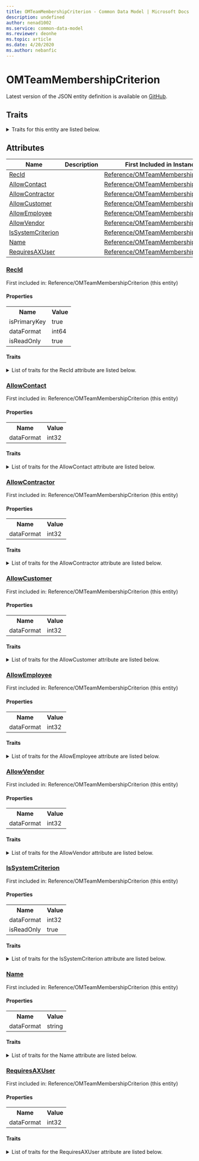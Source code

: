 ```yaml
---
title: OMTeamMembershipCriterion - Common Data Model | Microsoft Docs
description: undefined
author: nenad1002
ms.service: common-data-model
ms.reviewer: deonhe
ms.topic: article
ms.date: 4/20/2020
ms.author: nebanfic
---
```


# OMTeamMembershipCriterion

  
 Latest version of the JSON entity definition is available on <a href="https://github.com/Microsoft/CDM/tree/master/schemaDocuments/core/operationsCommon/Tables/Common/GAB/Reference/OMTeamMembershipCriterion.cdm.json" target="_blank">GitHub</a>.  

## Traits

<details>
<summary>Traits for this entity are listed below.  
</summary>

**is.identifiedBy**  
  names a specifc identity attribute to use with an entity  <table><tr><th>Parameter</th><th>Value</th><th>Data type</th><th>Explanation</th></tr><tr><td>attribute</td><td>[OMTeamMembershipCriterion/(resolvedAttributes)/RecId](#RecId)</td><td>attribute</td><td></td></tr></table>

**is.CDM.entityVersion**  
  <table><tr><th>Parameter</th><th>Value</th><th>Data type</th><th>Explanation</th></tr><tr><td>versionNumber</td><td>"1.0.0"</td><td>string</td><td>semantic version number of the entity</td></tr></table>

**is.application.releaseVersion**  
  <table><tr><th>Parameter</th><th>Value</th><th>Data type</th><th>Explanation</th></tr><tr><td>releaseVersion</td><td>"10.0.13.0"</td><td>string</td><td>semantic version number of the application introducing this entity</td></tr></table>

</details>

## Attributes

|Name|Description|First Included in Instance|
|---|---|---|
|[RecId](#RecId)||<a href="OMTeamMembershipCriterion.md" target="_blank">Reference/OMTeamMembershipCriterion</a>|
|[AllowContact](#AllowContact)||<a href="OMTeamMembershipCriterion.md" target="_blank">Reference/OMTeamMembershipCriterion</a>|
|[AllowContractor](#AllowContractor)||<a href="OMTeamMembershipCriterion.md" target="_blank">Reference/OMTeamMembershipCriterion</a>|
|[AllowCustomer](#AllowCustomer)||<a href="OMTeamMembershipCriterion.md" target="_blank">Reference/OMTeamMembershipCriterion</a>|
|[AllowEmployee](#AllowEmployee)||<a href="OMTeamMembershipCriterion.md" target="_blank">Reference/OMTeamMembershipCriterion</a>|
|[AllowVendor](#AllowVendor)||<a href="OMTeamMembershipCriterion.md" target="_blank">Reference/OMTeamMembershipCriterion</a>|
|[IsSystemCriterion](#IsSystemCriterion)||<a href="OMTeamMembershipCriterion.md" target="_blank">Reference/OMTeamMembershipCriterion</a>|
|[Name](#Name)||<a href="OMTeamMembershipCriterion.md" target="_blank">Reference/OMTeamMembershipCriterion</a>|
|[RequiresAXUser](#RequiresAXUser)||<a href="OMTeamMembershipCriterion.md" target="_blank">Reference/OMTeamMembershipCriterion</a>|

### <a href=#RecId name="RecId">RecId</a>

First included in: Reference/OMTeamMembershipCriterion (this entity)  

#### Properties

<table><tr><th>Name</th><th>Value</th></tr><tr><td>isPrimaryKey</td><td>true</td></tr><tr><td>dataFormat</td><td>int64</td></tr><tr><td>isReadOnly</td><td>true</td></tr></table>

#### Traits

<details>
<summary>List of traits for the RecId attribute are listed below.</summary>

**is.dataFormat.integer**  
**is.dataFormat.big**  
**is.identifiedBy**  
names a specifc identity attribute to use with an entity  <table><tr><th>Parameter</th><th>Value</th><th>Data type</th><th>Explanation</th></tr><tr><td>attribute</td><td>[OMTeamMembershipCriterion/(resolvedAttributes)/RecId](#RecId)</td><td>attribute</td><td></td></tr></table>

**is.readOnly**  
**is.dataFormat.integer**  
**is.dataFormat.big**  
</details>

### <a href=#AllowContact name="AllowContact">AllowContact</a>

First included in: Reference/OMTeamMembershipCriterion (this entity)  

#### Properties

<table><tr><th>Name</th><th>Value</th></tr><tr><td>dataFormat</td><td>int32</td></tr></table>

#### Traits

<details>
<summary>List of traits for the AllowContact attribute are listed below.</summary>

**is.dataFormat.integer**  
**is.dataFormat.integer**  
</details>

### <a href=#AllowContractor name="AllowContractor">AllowContractor</a>

First included in: Reference/OMTeamMembershipCriterion (this entity)  

#### Properties

<table><tr><th>Name</th><th>Value</th></tr><tr><td>dataFormat</td><td>int32</td></tr></table>

#### Traits

<details>
<summary>List of traits for the AllowContractor attribute are listed below.</summary>

**is.dataFormat.integer**  
**is.dataFormat.integer**  
</details>

### <a href=#AllowCustomer name="AllowCustomer">AllowCustomer</a>

First included in: Reference/OMTeamMembershipCriterion (this entity)  

#### Properties

<table><tr><th>Name</th><th>Value</th></tr><tr><td>dataFormat</td><td>int32</td></tr></table>

#### Traits

<details>
<summary>List of traits for the AllowCustomer attribute are listed below.</summary>

**is.dataFormat.integer**  
**is.dataFormat.integer**  
</details>

### <a href=#AllowEmployee name="AllowEmployee">AllowEmployee</a>

First included in: Reference/OMTeamMembershipCriterion (this entity)  

#### Properties

<table><tr><th>Name</th><th>Value</th></tr><tr><td>dataFormat</td><td>int32</td></tr></table>

#### Traits

<details>
<summary>List of traits for the AllowEmployee attribute are listed below.</summary>

**is.dataFormat.integer**  
**is.dataFormat.integer**  
</details>

### <a href=#AllowVendor name="AllowVendor">AllowVendor</a>

First included in: Reference/OMTeamMembershipCriterion (this entity)  

#### Properties

<table><tr><th>Name</th><th>Value</th></tr><tr><td>dataFormat</td><td>int32</td></tr></table>

#### Traits

<details>
<summary>List of traits for the AllowVendor attribute are listed below.</summary>

**is.dataFormat.integer**  
**is.dataFormat.integer**  
</details>

### <a href=#IsSystemCriterion name="IsSystemCriterion">IsSystemCriterion</a>

First included in: Reference/OMTeamMembershipCriterion (this entity)  

#### Properties

<table><tr><th>Name</th><th>Value</th></tr><tr><td>dataFormat</td><td>int32</td></tr><tr><td>isReadOnly</td><td>true</td></tr></table>

#### Traits

<details>
<summary>List of traits for the IsSystemCriterion attribute are listed below.</summary>

**is.dataFormat.integer**  
**is.readOnly**  
**is.dataFormat.integer**  
</details>

### <a href=#Name name="Name">Name</a>

First included in: Reference/OMTeamMembershipCriterion (this entity)  

#### Properties

<table><tr><th>Name</th><th>Value</th></tr><tr><td>dataFormat</td><td>string</td></tr></table>

#### Traits

<details>
<summary>List of traits for the Name attribute are listed below.</summary>

**is.dataFormat.character**  
**is.dataFormat.big**  
**is.dataFormat.array**  
**is.dataFormat.character**  
**is.dataFormat.array**  
</details>

### <a href=#RequiresAXUser name="RequiresAXUser">RequiresAXUser</a>

First included in: Reference/OMTeamMembershipCriterion (this entity)  

#### Properties

<table><tr><th>Name</th><th>Value</th></tr><tr><td>dataFormat</td><td>int32</td></tr></table>

#### Traits

<details>
<summary>List of traits for the RequiresAXUser attribute are listed below.</summary>

**is.dataFormat.integer**  
**is.dataFormat.integer**  
</details>
